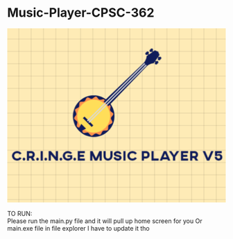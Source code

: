 # Music-Player-CPSC-362

![alt text](https://github.com/nickayson/Music-Player-CPSC-362/blob/main/images/Logo.png)

TO RUN:   
Please run the main.py file and it will pull up home screen for you
Or main.exe file in file explorer I have to update it tho

